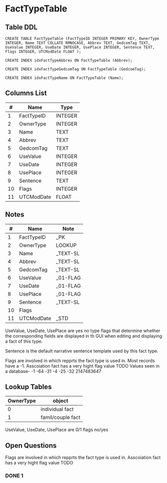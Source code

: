 # FactTypeTable

## Table DDL

```
CREATE TABLE FactTypeTable (FactTypeID INTEGER PRIMARY KEY, OwnerType INTEGER, Name TEXT COLLATE RMNOCASE, Abbrev TEXT, GedcomTag TEXT, UseValue INTEGER, UseDate INTEGER, UsePlace INTEGER, Sentence TEXT, Flags INTEGER, UTCModDate FLOAT );

CREATE INDEX idxFactTypeAbbrev ON FactTypeTable (Abbrev);

CREATE INDEX idxFactTypeGedcomTag ON FactTypeTable (GedcomTag);

CREATE INDEX idxFactTypeName ON FactTypeTable (Name);
```

## Columns List

| #   | Name       | Type    |
| --- | ---------- | ------- |
| 1   | FactTypeID | INTEGER |
| 2   | OwnerType  | INTEGER |
| 3   | Name       | TEXT    |
| 4   | Abbrev     | TEXT    |
| 5   | GedcomTag  | TEXT    |
| 6   | UseValue   | INTEGER |
| 7   | UseDate    | INTEGER |
| 8   | UsePlace   | INTEGER |
| 9   | Sentence   | TEXT    |
| 10  | Flags      | INTEGER |
| 11  | UTCModDate | FLOAT   |

## Notes

| #   | Name       | Note     |
| --- | ---------- | -------- |
| 1   | FactTypeID | _PK      |
| 2   | OwnerType  | LOOKUP   |
| 3   | Name       | _TEXT-SL |
| 4   | Abbrev     | _TEXT-SL |
| 5   | GedcomTag  | _TEXT-SL |
| 6   | UseValue   | _01-FLAG |
| 7   | UseDate    | _01-FLAG |
| 8   | UsePlace   | _01-FLAG |
| 9   | Sentence   | _TEXT-SL |
| 10  | Flags      |          |
| 11  | UTCModDate | _STD     |


UseValue, UseDate, UsePlace are yes no type flags that determine
whether the corresponding fields are displayed in th GUI when 
editing and displaying a fact of this type.

Sentence is the default narrative sentence template used by this fact type.

Flags are involved in which repprts the fact type is used in.
Most records have a -1.
Asscoiation fact has a very hight flag value  TODO
Values seen in a database-
-1
-64
-31
-4
-25
-32
2147483647

## Lookup Tables

| OwnerType | object            |
| --------- | ----------------- |
| 0         | individual fact   |
| 1         | famil/couple fact |

UseValue, UseDate, UsePlace are 0/1 flags no/yes

## Open Questions

Flags are involved in which repprts the fact type is used in.
Asscoiation fact has a very hight flag value  TODO

### DONE 1
